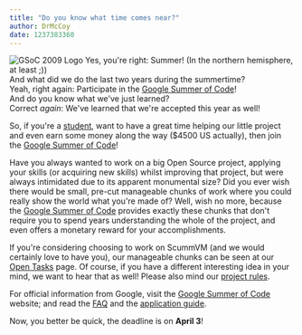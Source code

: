 ```yaml
---
title: "Do you know what time comes near?"
author: DrMcCoy
date: 1237383360
---
```


![GSoC 2009 Logo](/data/news/20090318.png) Yes, you're right: Summer! (In the northern hemisphere, at least ;))  
And what did we do the last two years during the summertime?  
Yeah, right again: Participate in the [Google Summer of Code](http://code.google.com/soc/)!  
And do you know what we've just learned?  
Correct *again*: We've learned that we're accepted this year as well!

  

So, if you're a [student](http://code.google.com/opensource/gsoc/2008/faqs.html#0.1_student_eligibility), want to have a great time helping our little project and even earn some money along the way ($4500 US actually), then join the [Google Summer of Code](http://code.google.com/soc/)!

Have you always wanted to work on a big Open Source project, applying your skills (or acquiring new skills) whilst improving that project, but were always intimidated due to its apparent monumental size? Did you ever wish there would be small, pre-cut manageable chunks of work where you could really show the world what you're made of? Well, wish no more, because the [Google Summer of Code](http://code.google.com/soc/) provides exactly these chunks that don't require you to spend years understanding the whole of the project, and even offers a monetary reward for your accomplishments.

If you're considering choosing to work on ScummVM (and we would certainly love to have you), our manageable chunks can be seen at our [Open Tasks](http://wiki.scummvm.org/index.php/OpenTasks) page. Of course, if you have a different interesting idea in your mind, we want to hear that as well! Please also mind our [project rules](http://wiki.scummvm.org/index.php/Summer_of_Code/Project_Rules).

For official information from Google, visit the [Google Summer of Code](http://code.google.com/soc/) website; and read the [FAQ](http://socghop.appspot.com/document/show/program/google/gsoc2009/faqs) and the [application guide](http://socghop.appspot.com/document/show/program/google/gsoc2009/faqs#student_apply).

Now, you better be quick, the deadline is on **April 3**!
